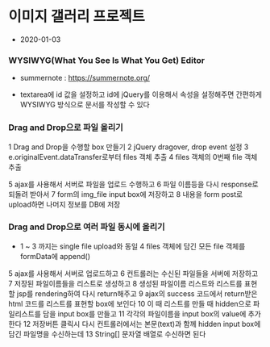 # 이미지 갤러리 프로젝트
* 2020-01-03

### WYSIWYG(What You See Is What You Get) Editor
* summernote : https://summernote.org/

* textarea에 id 값을 설정하고 id에 jQuery를 이용해서 속성을 설정해주면 간편하게 WYSIWYG 방식으로 문서를 작성할 수 있다

### Drag and Drop으로 파일 올리기
1 Drag and Drop을 수행할 box 만들기
2 jQuery dragover, drop event 설정
3 e.originalEvent.dataTransfer로부터 files 객체 추출
4 files 객체의 0번째 file 객체 추출

5 ajax를 사용해서 서버로 파일을 업로드 수행하고
6 파일 이름등을 다시 response로 되돌려 받아서
7 form의 img_file input box에 저장하고
8 내용을 form post로 upload하면 나머지 정보를 DB에 저장

### Drag and Drop으로 여러 파일 동시에 올리기
* 1 ~ 3 까지는 single file upload와 동일
4 files 객체에 담긴 모든 file 객체를 formData에 append()

5 ajax를 사용해서 서버로 업로드하고
6 컨트롤러는 수신된 파일들을 서버에 저장하고
7 저장된 파일이름들을 리스트로 생성하고
8 생성된 파일이름 리스트와 리스트를 표현할 jsp를 rendering하여 다시 return해주고
9 ajax의 success 코드에서 return받은 html 코드를 리스트를 표현할 box에 보인다
10 이 때 리스트를 만들 때 hidden으로 파일리스트를 담을 input box를 만들고
11 각각의 파일이름을 input box의 value에 추가한다
12 저장버튼 클릭시 다시 컨트롤러에서는 본문(text)과 함께 hidden input box에 담긴 파일명을 수신하는데
13 String[] 문자열 배열로 수신하면 된다